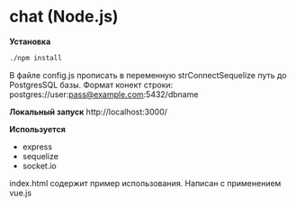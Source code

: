 # chat (Node.js)

**Установка**
```bash
./npm install
```
В файле config.js прописать в переменную strConnectSequelize путь до PostgresSQL базы.
Формат конект строки: postgres://user:pass@example.com:5432/dbname

**Локальный запуск**
http://localhost:3000/

**Используется**

* express
* sequelize
* socket.io

index.html содержит пример использования.
Написан с применением vue.js